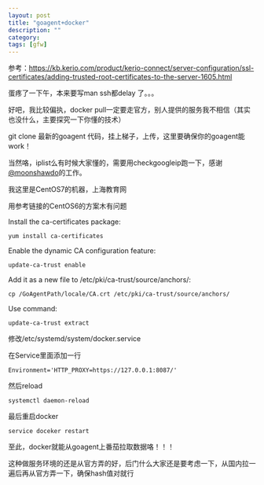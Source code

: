 ```yaml
---
layout: post
title: "goagent+docker"
description: ""
category: 
tags: [gfw]
---
```



参考：<https://kb.kerio.com/product/kerio-connect/server-configuration/ssl-certificates/adding-trusted-root-certificates-to-the-server-1605.html>

蛋疼了一下午，本来要写man ssh都delay 了。。。

好吧，我比较偏执，docker pull一定要走官方，别人提供的服务我不相信（其实也没什么，主要探究一下你懂的技术）

git clone 最新的goagent 代码，挂上梯子，上传，这里要确保你的goagent能work！

当然咯，iplist么有时候大家懂的，需要用checkgoogleip跑一下，感谢[@moonshawdo](https://github.com/moonshawdo)的工作。

我这里是CentOS7的机器，上海教育网

用参考链接的CentOS6的方案木有问题

Install the ca-certificates package:
    
    yum install ca-certificates
    
Enable the dynamic CA configuration feature:
    
    update-ca-trust enable
    
Add it as a new file to /etc/pki/ca-trust/source/anchors/:
    
    cp /GoAgentPath/locale/CA.crt /etc/pki/ca-trust/source/anchors/
    
Use command:
    
    update-ca-trust extract

修改/etc/systemd/system/docker.service

在Service里面添加一行

    Environment='HTTP_PROXY=https://127.0.0.1:8087/'

然后reload

    systemctl daemon-reload

最后重启docker

    service doceker restart

至此，docker就能从goagent上番茄拉取数据咯！！！

这种做服务环境的还是从官方弄的好，后门什么大家还是要考虑一下，从国内拉一遍后再从官方弄一下，确保hash值对就行
